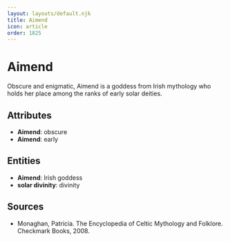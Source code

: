 ```yaml
---
layout: layouts/default.njk
title: Aimend
icon: article
order: 1825
---
```

# Aimend

Obscure and enigmatic, Aimend is a goddess from Irish mythology who holds her place among the ranks of early solar deities.

## Attributes

- **Aimend**: obscure
- **Aimend**: early

## Entities

- **Aimend**: Irish goddess
- **solar divinity**: divinity

## Sources

- Monaghan, Patricia. The Encyclopedia of Celtic Mythology and Folklore. Checkmark Books, 2008.

